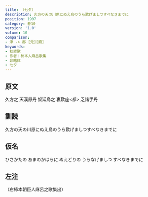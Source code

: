 ```yaml
---
title: （七夕）
description: 久方の天の川原にぬえ鳥のうら歎げましつすべなきまでに
position: 1997
category: 巻10
version: '1.0'
volume: 10
comparison:
- 津 -> 都 [元][類]
keywords:
- 秋雑歌
- 作者：柿本人麻呂歌集
- 非略体
- 七夕
---
```


## 原文

久方之 天漢原丹 奴延鳥之 裏歎座<都> 乏諸手丹

## 訓読

久方の天の川原にぬえ鳥のうら歎げましつすべなきまでに

## 仮名

ひさかたの あまのかはらに ぬえどりの うらなげましつ すべなきまでに

## 左注

（右柿本朝臣人麻呂之歌集出）
